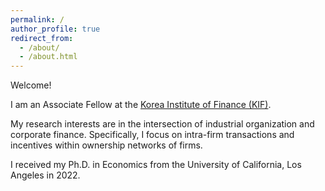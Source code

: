 ```yaml
---
permalink: /
author_profile: true
redirect_from: 
  - /about/
  - /about.html
---
```

Welcome!

I am an Associate Fellow at the [Korea Institute of Finance (KIF)](https://www.kif.re.kr/kif4/eng/main/). 

My research interests are in the intersection of industrial organization and corporate finance. 
Specifically, I focus on intra-firm transactions and incentives within ownership networks of firms. 

I received my Ph.D. in Economics from the University of California, Los Angeles in 2022. 


